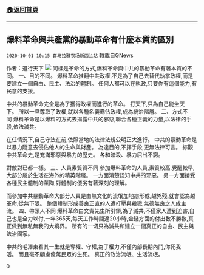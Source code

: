 ###  [:house:返回首頁](https://github.com/ourhimalayas/txt)
---

## 爆料革命與共產黨的暴動革命有什麼本質的區別
`2020-10-01 10:15 喜马拉雅农场新西兰站` [轉載自GNews](https://gnews.org/zh-hant/395296/)

作者：道行天下
![]()![](https://s3.amazonaws.com/gnews-media-offload/wp-content/uploads/2020/10/01013925/%E8%80%81%E7%8F%AD.jpg)
同樣是革命的方式,爆料革命與中共的暴動革命有著本質的不同。 一、目的不同。 爆料革命推翻中共政權,不是為了自己去替代執掌政權,而是要建立一個自由、民主、法治的體制。 任何人都可以在執政,只要你有這個能力,有民意的支援。

中共的暴動革命完全是為了獲得政權而進行的革命。 打天下,只為自己能坐天下。 所以一旦奪取了政權,就以各種名義霸佔政權,成為統治階層。 二、方式不同 爆料革命是以爆料的方式去揭露中共的邪惡,聯合各種正義的力量,以法律的手段,依法滅共。

在任情況下,自己守法在前,依照當地的法律法規公明正大進行。 中共的暴動革命是以暴力隨意去侵佔他人的生命與財產。 為達目的,不擇手段,更無法律可言。 綜觀中共革命史,是充滿邪惡與暴力的歷史。 各和暗殺、暴力屈岀不窮。

對敵對已都一樣。 三、人員素質質不同 參加爆料革命的人員,素質較高,覺醒較早,大部分屬於生活在海外的精英階層。 一方面清楚認知中共的邪惡。 另一方面接受各種民主體制的薰陶,對體制的優劣有著深刻的理解。

而參加中共暴動革命大部分人員是由無文化的流氓加地痞形成,越兇殘,就會認為越革命,從無下限。 整個體制形成善良正直的人遭打壓與殺戮,無德無良之人成主流。 四、帶頭人不同 爆料革命由文貴先生所引領,為了滅共,不僅家人遭到迫害,自己也是全力以付,一年365天,每天工作時間達20小時,金錢方面的付出數不勝數,真正做到無私無我的大境界。 所有的一切只為滅共和建立一個真正的自由、民主與法治國家。

中共的毛澤東看其一生就是奪權、守權,為了權力,不僅內部長期內鬥,你死我活。 而且毫不顧慮億萬民眾的生死。 真正的政治流氓、生活流氓。

0
